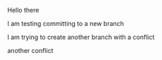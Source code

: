 Hello there

I am testing committing to a new branch

I am trying to create another branch with a conflict

another conflict
